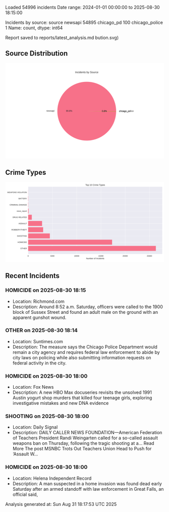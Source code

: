 
Loaded 54996 incidents
Date range: 2024-01-01 00:00:00 to 2025-08-30 18:15:00

Incidents by source:
source
newsapi           54895
chicago_pd          100
chicago_police        1
Name: count, dtype: int64

Report saved to reports/latest_analysis.md
bution.svg)

## Source Distribution
![Source Distribution](images/source_distribution.svg)

## Crime Types
![Crime Types](images/crime_types.svg)

## Recent Incidents

### HOMICIDE on 2025-08-30 18:15
- Location: Richmond.com
- Description: Around 8:52 a.m. Saturday, officers were called to the 1900 block of Sussex Street and found an adult male on the ground with an apparent gunshot wound.


### OTHER on 2025-08-30 18:14
- Location: Suntimes.com
- Description: The measure says the Chicago Police Department would remain a city agency and requires federal law enforcement to abide by city laws on policing while also submitting information requests on federal activity in the city.


### HOMICIDE on 2025-08-30 18:00
- Location: Fox News
- Description: A new HBO Max docuseries revisits the unsolved 1991 Austin yogurt shop murders that killed four teenage girls, exploring investigative mistakes and new DNA evidence


### SHOOTING on 2025-08-30 18:00
- Location: Daily Signal
- Description: DAILY CALLER NEWS FOUNDATION—American Federation of Teachers President Randi Weingarten called for a so-called assault weapons ban on Thursday, following the tragic shooting at a... Read More
The post MSNBC Trots Out Teachers Union Head to Push for ‘Assault W…


### HOMICIDE on 2025-08-30 18:00
- Location: Helena Independent Record
- Description: A man suspected in a home invasion was found dead early Saturday after an armed standoff with law enforcement in Great Falls, an official said,

Analysis generated at: Sun Aug 31 18:17:53 UTC 2025
